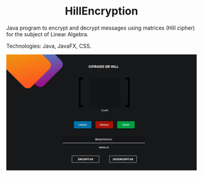 <h1 align="center"> HillEncryption </h1>

Java program to encrypt and decrypt messages using matrices (Hill cipher) for the subject of Linear Algebra.

Technologies: Java, JavaFX, CSS. 

[![Hill Encryption](HillEncryption.jpg)](https://youtu.be/vwu3a99CnC0)

